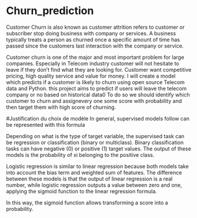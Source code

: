 # Churn_prediction
Customer Churn is also known as customer attrition refers to customer or subscriber stop doing business with company or services. 
A business typically treats a person as churned once a specific amount of time has passed since the customers last interaction with the company or service.

Customer churn is one of the major and most important problem for large companies. Especially in Telecom industry customer will not hesitate to leave if they don’t find what they are looking for. Customer want competitive pricing, high quality service and value for money.
I will create a model which predicts if a customer is likely to churn using open source Telecom data and Python.
this project aims to predict if users will leave the telecom company or no based on historical data0 To do so we should identify which customer to churn 
and assignevery one some score with probability and then target them with high score of churning.

#Justification du choix de modèle
In general, supervised models follow can be represented with this formula


Depending on what is the type of target variable, the supervised task can be regression or classification (binary or multiclass). Binary classification tasks can have negative (0) or positive (1) target values. The output of these models is the probability of xi belonging to the positive class.

Logistic regression is similar to linear regression because both models take into account the bias term and weighted sum of features. The difference between these models is that the output of linear regression is a real number, while logistic regression outputs a value between zero and one, applying the sigmoid function to the linear regression formula.





In this way, the sigmoid function allows transforming a score into a probability.
